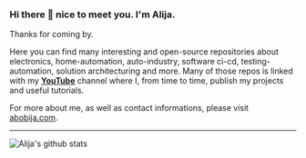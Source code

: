 ### Hi there :wave: nice to meet you. I'm Alija.

Thanks for coming by.

Here you can find many interesting and open-source repositories about electronics, home-automation, auto-industry, software ci-cd, testing-automation, solution architecturing and more. Many of those repos is linked with my [**YouTube**](https://youtube.com/AlijaBobija) channel where I, from time to time, publish my projects and useful tutorials.

For more about me, as well as contact informations, please visit [abobija.com](https://abobija.com).

---

![Alija's github stats](https://github-readme-stats.vercel.app/api/top-langs/?username=abobija&layout=compact&hide=html&theme=radical&hide_border=true&border_radius=0&langs_count=10)
